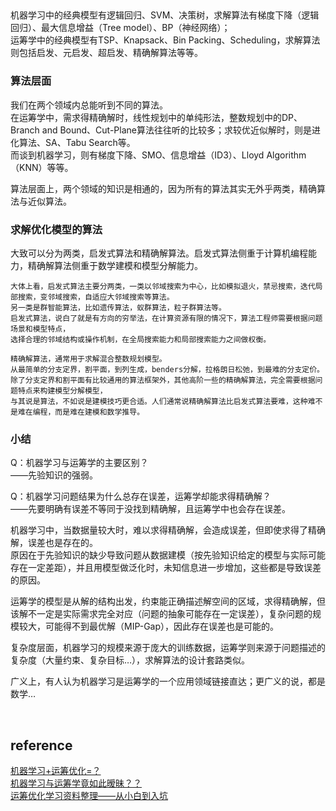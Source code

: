 ## 
机器学习中的经典模型有逻辑回归、SVM、决策树，求解算法有梯度下降（逻辑回归）、最大信息增益（Tree model）、BP（神经网络）；   
运筹学中的经典模型有TSP、Knapsack、Bin Packing、Scheduling，求解算法则包括启发、元启发、超启发、精确解算法等等。

### 算法层面
我们在两个领域内总能听到不同的算法。   
在运筹学中，需求得精确解时，线性规划中的单纯形法，整数规划中的DP、Branch and Bound、Cut-Plane算法往往听的比较多；求较优近似解时，则是进化算法、SA、Tabu Search等。   
而谈到机器学习，则有梯度下降、SMO、信息增益（ID3）、Lloyd Algorithm（KNN）等等。

算法层面上，两个领域的知识是相通的，因为所有的算法其实无外乎两类，精确算法与近似算法。

### 求解优化模型的算法
大致可以分为两类，启发式算法和精确解算法。启发式算法侧重于计算机编程能力，精确解算法侧重于数学建模和模型分解能力。
```
大体上看，启发式算法主要分两类，一类以邻域搜索为中心，比如模拟退火，禁忌搜索，迭代局部搜索，变邻域搜索，自适应大邻域搜索等算法。
另一类是群智能算法，比如遗传算法，蚁群算法，粒子群算法等。
启发式算法，说白了就是有方向的穷举法，在计算资源有限的情况下，算法工程师需要根据问题场景和模型特点，
选择合理的邻域结构或操作机制，在全局搜索能力和局部搜索能力之间做权衡。

精确解算法，通常用于求解混合整数规划模型。
从最简单的分支定界，割平面，到列生成，benders分解，拉格朗日松弛，到最难的分支定价。
除了分支定界和割平面有比较通用的算法框架外，其他高阶一些的精确解算法，完全需要根据问题特点来构建模型分解模型，
与其说是算法，不如说是建模技巧更合适。人们通常说精确解算法比启发式算法要难，这种难不是难在编程，而是难在建模和数学推导。
```
### 小结
Q：机器学习与运筹学的主要区别？  
——先验知识的强弱。

Q：机器学习问题结果为什么总存在误差，运筹学却能求得精确解？  
——先要明确有误差不等同于没找到精确解，且运筹学中也会存在误差。

机器学习中，当数据量较大时，难以求得精确解，会造成误差，但即使求得了精确解，误差也是存在的。  
原因在于先验知识的缺少导致问题从数据建模（按先验知识给定的模型与实际可能存在一定差距），并且用模型做泛化时，未知信息进一步增加，这些都是导致误差的原因。

运筹学的模型是从解的结构出发，约束能正确描述解空间的区域，求得精确解，但该解不一定是实际需求完全对应（问题的抽象可能存在一定误差），复杂问题的规模较大，可能得不到最优解（MIP-Gap），因此存在误差也是可能的。

复杂度层面，机器学习的规模来源于庞大的训练数据，运筹学则来源于问题描述的复杂度（大量约束、复杂目标…），求解算法的设计套路类似。

广义上，有人认为机器学习是运筹学的一个应用领域链接直达；更广义的说，都是数学…

&nbsp;
## reference
[机器学习+运筹优化=？](https://developer.aliyun.com/article/592921)  
[机器学习与运筹学竟如此暧昧？？](https://cloud.tencent.com/developer/article/1146075)   
[运筹优化学习资料整理——从小白到入坑](https://zhuanlan.zhihu.com/p/104697552)
